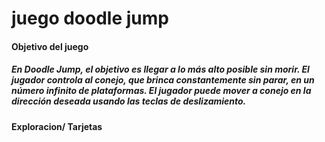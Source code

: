 # juego doodle jump


#### Objetivo del juego
##### En Doodle Jump, el objetivo es llegar a lo más alto posible sin morir. El jugador controla al conejo, que brinca constantemente sin parar, en un número infinito de plataformas. El jugador puede mover a conejo en la dirección deseada usando las teclas de deslizamiento. 

#### Exploracion/ Tarjetas 

#
